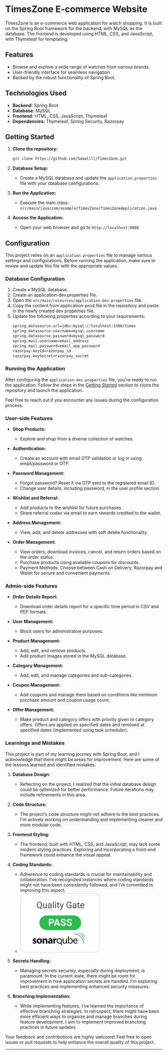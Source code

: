 # TimesZone E-commerce Website

TimesZone is an e-commerce web application for watch shopping. It is built on the Spring Boot framework for the backend, with MySQL as the database. The frontend is developed using HTML, CSS, and JavaScript, with Thymeleaf for templating.

## Features
- Browse and explore a wide range of watches from various brands.
- User-friendly interface for seamless navigation.
- Backed by the robust functionality of Spring Boot.

## Technologies Used
- **Backend:** Spring Boot
- **Database:** MySQL
- **Frontend:** HTML, CSS, JavaScript, Thymeleaf
- **Dependencies:** Thymeleaf, Spring Security, Razorpay

## Getting Started
1. **Clone the repository:**
    ```bash
    git clone https://github.com/Samallll/TimesZone.git
    ```

2. **Database Setup:**
    - Create a MySQL database and update the `application.properties` file with your database configurations.

3. **Run the Application:**
    - Execute the main class: `src/main/java/com/example/TimesZone/TimesZoneApplication.java`

4. **Access the Application:**
    - Open your web browser and go to `http://localhost:8080`

## Configuration
This project relies on an `application.properties` file to manage various settings and configurations. Before running the application, make sure to review and update this file with the appropriate values.

### Database Configuration
1. Create a MySQL database.
2. Create an application-dev.properties file.
3. Open the `src/main/resources/application-dev.properties` file.
4. Copy the content from application-prod file in the repository and paste in the newly created dev properties file.
5. Update the following properties according to your requirements:
    ```properties
    spring.datasource.url=jdbc:mysql://localhost:3306/times
    spring.datasource.username=mysql_username
    spring.datasource.password=mysql_password
    spring.mail.username=email_address
    spring.mail.password=email_app_password
    razorpay.keyId=razorpay_id
    razorpay.keySecret=razorpay_secret
    ```

### Running the Application
After configuring the `application-dev.properties` file, you're ready to run the application. Follow the steps in the [Getting Started](#getting-started) section to clone the repository and launch the application.

Feel free to reach out if you encounter any issues during the configuration process.

### User-side Features
- **Shop Products:**
    - Explore and shop from a diverse collection of watches.

- **Authentication:**
    - Create an account with email OTP validation or log in using email/password or OTP.

- **Password Management:**
    - Forgot password? Reset it via OTP sent to the registered email ID.
    - Change user details, including password, in the user profile section.

- **Wishlist and Referral:**
    - Add products to the wishlist for future purchases.
    - Share referral codes via email to earn rewards credited to the wallet.

- **Address Management:**
    - View, add, and delete addresses with soft delete functionality.

- **Order Management:**
    - View orders, download invoices, cancel, and return orders based on the order status.
    - Purchase products using available coupons for discounts.
    - Payment Methods: Choose between Cash on Delivery, Razorpay and Wallet for secure and convenient payments.

### Admin-side Features
- **Order Details Report:**
    - Download order details report for a specific time period in CSV and PDF formats.

- **User Management:**
    - Block users for administrative purposes.

- **Product Management:**
    - Add, edit, and remove products.
    - Add product images stored in the MySQL database.

- **Category Management:**
    - Add, edit, and manage categories and sub-categories.

- **Coupon Management:**
    - Add coupons and manage them based on conditions like minimum purchase amount and coupon usage count.

- **Offer Management:**
    - Make product and category offers with priority given to category offers. Offers are applied on specified dates and removed at specified dates (implemented using task scheduler).

### Learnings and Mistakes
This project is part of my learning journey with Spring Boot, and I acknowledge that there might be areas for improvement. Here are some of the lessons learned and identified mistakes:

1. **Database Design:**
    - Reflecting on the project, I realized that the initial database design could be optimized for better performance. Future iterations may include refinements in this area.

2. **Code Structure:**
    - The project's code structure might not adhere to the best practices. I'm actively working on understanding and implementing cleaner and more modular code.

3. **Frontend Styling:**
    - The frontend, built with HTML, CSS, and JavaScript, may lack some modern styling practices. Exploring and incorporating a front-end framework could enhance the visual appeal.

4. **Coding Standards:**
    - Adherence to coding standards is crucial for maintainability and collaboration. I've recognized instances where coding standards might not have been consistently followed, and I'm committed to improving this aspect.
    - ![SonarQube Quality Gate](src/main/resources/static/assets/img/quality_gate_passed_timeszone.svg)

5. **Secrets Handling:**
    - Managing secrets securely, especially during deployment, is paramount. In the current state, there might be room for improvement in how application secrets are handled. I'm exploring best practices and implementing enhanced security measures.

6. **Branching Implementation:**
    - While implementing features, I've learned the importance of effective branching strategies. In retrospect, there might have been more efficient ways to organize and manage branches during feature development. I aim to implement improved branching practices in future updates.

Your feedback and contributions are highly welcome! Feel free to open issues or pull requests to help enhance the overall quality of this project.

---
